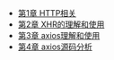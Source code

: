 * [第1章 HTTP相关](chapter1/README.md)
* [第2章 XHR的理解和使用](chapter2/README.md)
* [第3章 axios理解和使用](chapter3/README.md)
* [第4章 axios源码分析](chapter4/README.md)